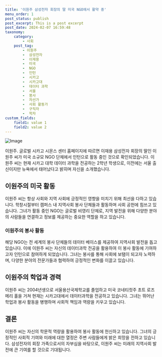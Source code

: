```yaml
---
title: '이원주 삼성전자 회장의 딸 미국 NGO에서 활약 중'
menu_order: 1
post_status: publish
post_excerpt: This is a post excerpt
post_date: 2024-02-07 16:59:48
taxonomy:
    category:
        - 사회
    post_tag:
        - 이원주
        -  삼성전자
        -  이재용
        -  미국
        -  NGO
        -  인턴
        -  시카고
        -  시카고대
        -  데이터 과학
        -  서울
        -  봉사
        -  자선가
        -  사회 활동가
        -  구직자
        -  학자
custom_fields:
    field1: value 1
    field2: value 2
---
```


![Image](https://imgnews.pstatic.net/image/088/2024/02/07/0000861220_001_20240207141901206.png?type=w647)


이원주. 글로벌 시카고 시몬스 센터 홈페이지에 따르면 이재용 삼성전자 회장의 딸인 이원주 씨가 미국 소규모 NGO 단체에서 인턴으로 활동 중인 것으로 확인되었습니다. 이원주 씨는 현재 시카고 대학 데이터 과학을 전공하는 2학년 학생으로, 이전에는 서울 출신이지만 뉴욕에서 태어났다고 밝히며 자신을 소개했습니다.

## 이원주의 미국 활동
이원주 씨는 항상 사회와 지역 사회에 긍정적인 영향을 미치기 위해 최선을 다하고 있습니다. 학창시절부터 캠퍼스 내 지역사회 봉사 단체들과 활동하며 사회 공헌에 힘쓰고 있습니다. 그녀가 활동 중인 NGO는 글로벌 비영리 단체로, 지역 발전을 위해 다양한 분야의 사람들을 연결하고 정보를 제공하는 중요한 역할을 하고 있습니다.

### 이원주의 봉사 활동
해당 NGO는 전 세계의 봉사 단체들의 데이터 베이스를 제공하여 지역사회 발전을 돕고 있습니다. 이에 이원주 씨는 자신의 데이터과학 전공을 활용하여 이 봉사 활동에 기여하고자 인턴으로 참여하게 되었습니다. 그녀는 봉사를 통해 사회에 보탬이 되고자 노력하며, 다양한 분야의 전문가들과 협력하여 긍정적인 변화를 이끌고 있습니다.

## 이원주의 학업과 경력
이원주 씨는 2004년생으로 서울용산국제학교를 졸업하고 미국 코네티컷주 초트 로즈메리 홀을 거쳐 현재는 시카고대에서 데이터과학을 전공하고 있습니다. 그녀는 뛰어난 학업과 봉사 활동을 병행하며 사회적 책임과 역량을 키우고 있습니다.

## 결론
이원주 씨는 자신의 학문적 역량을 활용하여 봉사 활동에 헌신하고 있습니다. 그녀의 긍정적인 사회적 기여와 미래에 대한 열정은 주변 사람들에게 밝은 희망을 전하고 있습니다. 삼성전자의 회장 가족으로서의 자부심을 바탕으로, 이원주 씨는 미래의 지역사회 발전에 큰 기여를 할 것으로 기대됩니다.
